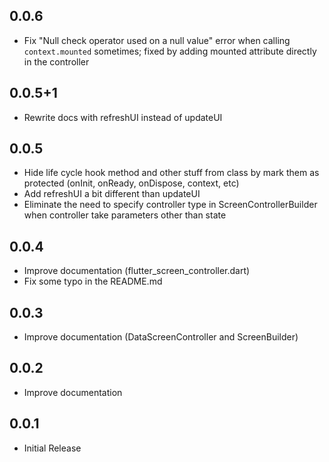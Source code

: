 ## 0.0.6

- Fix "Null check operator used on a null value" error when calling `context.mounted` sometimes; fixed by adding mounted attribute directly in the controller

## 0.0.5+1

- Rewrite docs with refreshUI instead of updateUI

## 0.0.5

- Hide life cycle hook method and other stuff from class by mark them as protected (onInit, onReady, onDispose, context, etc)
- Add refreshUI a bit different than updateUI
- Eliminate the need to specify controller type in ScreenControllerBuilder when controller take parameters other than state

## 0.0.4

- Improve documentation (flutter_screen_controller.dart)
- Fix some typo in the README.md

## 0.0.3

- Improve documentation (DataScreenController and ScreenBuilder)

## 0.0.2

- Improve documentation

## 0.0.1

- Initial Release
